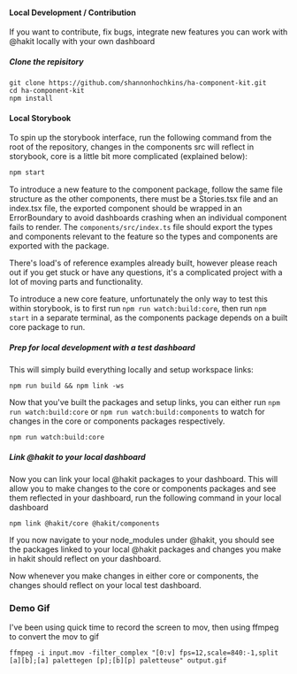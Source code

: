 #### Local Development / Contribution
If you want to contribute, fix bugs, integrate new features you can work with @hakit locally with your own dashboard

##### Clone the repisitory
```shell
git clone https://github.com/shannonhochkins/ha-component-kit.git
cd ha-component-kit
npm install
```

#### Local Storybook
To spin up the storybook interface, run the following command from the root of the repository, changes in the components src will reflect in storybook, core is a little bit more complicated (explained below):

```bash
npm start
```

To introduce a new feature to the component package, follow the same file structure as the other components, there must be a Stories.tsx file and an index.tsx file, the exported component should be wrapped in an ErrorBoundary to avoid dashboards crashing when an individual component fails to render. The `components/src/index.ts` file should export the types and components relevant to the feature so the types and components are exported with the package.

There's load's of reference examples already built, however please reach out if you get stuck or have any questions, it's a complicated project with a lot of moving parts and functionality.

To introduce a new core feature, unfortunately the only way to test this within storybook, is to first run `npm run watch:build:core`, then run `npm start` in a separate terminal, as the components package depends on a built core package to run.

##### Prep for local development with a test dashboard
This will simply build everything locally and setup workspace links:

```shell  
npm run build && npm link -ws
```
Now that you've built the packages and setup links, you can either run `npm run watch:build:core` or `npm run watch:build:components` to watch for changes in the core or components packages respectively.

```shell
npm run watch:build:core
```

##### Link @hakit to your local dashboard
Now you can link your local @hakit packages to your dashboard. This will allow you to make changes to the core or components packages and see them reflected in your dashboard, run the following command in your local dashboard

```shell
npm link @hakit/core @hakit/components
```
If you now navigate to your node_modules under @hakit, you should see the packages linked to your local @hakit packages and changes you make in hakit should reflect on your dashboard.

Now whenever you make changes in either core or components, the changes should reflect on your local test dashboard.


### Demo Gif
I've been using quick time to record the screen to mov, then using ffmpeg to convert the mov to gif

```
ffmpeg -i input.mov -filter_complex "[0:v] fps=12,scale=840:-1,split [a][b];[a] palettegen [p];[b][p] paletteuse" output.gif

```